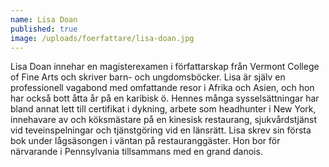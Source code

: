 ```yaml
---
name: Lisa Doan
published: true
image: /uploads/foerfattare/lisa-doan.jpg
---
```

Lisa Doan innehar en magisterexamen i författarskap från Vermont College of Fine Arts och skriver barn- och ungdomsböcker. Lisa är själv en professionell vagabond med omfattande resor i Afrika och Asien, och hon har också bott åtta år på en karibisk ö. Hennes många sysselsättningar har bland annat lett till certifikat i dykning, arbete som headhunter i New York, innehavare av och köksmästare på en kinesisk restaurang, sjukvårdstjänst vid teveinspelningar och tjänstgöring vid en länsrätt. Lisa skrev sin första bok under lågsäsongen i väntan på restauranggäster. Hon bor för närvarande i Pennsylvania tillsammans med en grand danois.
